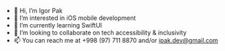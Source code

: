- 👋 Hi, I’m Igor Pak
- 👀 I’m interested in iOS mobile development 
- 🌱 I’m currently learning SwiftUI
- 💞️ I’m looking to collaborate on tech accessibility & inclusivity 
- 📫 You can reach me at +998 (97) 711 8870 and/or ipak.dev@gmail.com 
